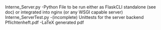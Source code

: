 Interne_Server.py 
                -Python File to be run either as FlaskCLI standalone (see doc)
                 or integrated into nginx (or any WSGI capable server)
Interne_ServerTest.py
                -(incomplete) Unittests for the server backend
Pflichtenheft.pdf
                -LaTeX generated pdf
            